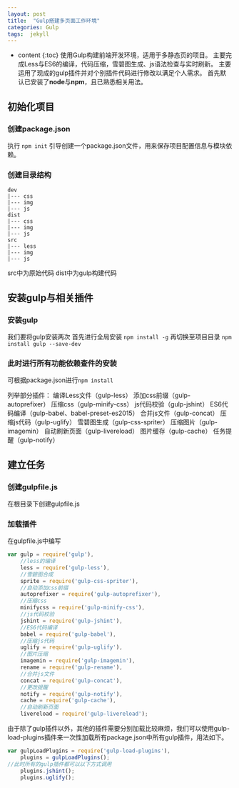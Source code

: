 ```yaml
---
layout: post
title:  "Gulp搭建多页面工作环境"
categories: Gulp
tags:  jekyll 
---
```


* content
{:toc}
使用Gulp构建前端开发环境，适用于多静态页的项目。
主要完成Less与ES6的编译，代码压缩，雪碧图生成、js语法检查与实时刷新。
主要运用了现成的gulp插件并对个别插件代码进行修改以满足个人需求。
首先默认已安装了**node**与**npm**，且已熟悉相关用法。



## 初始化项目 ##
### 创建package.json ###
执行
`npm init`
引导创建一个package.json文件，用来保存项目配置信息与模块依赖。
### 创建目录结构 ###
    dev
    |--- css 
    |--- img
    |--- js
    dist
    |--- css
    |--- img
    |--- js
    src
    |--- less
    |--- img
    |--- js
src中为原始代码
dist中为gulp构建代码

## 安装gulp与相关插件 ##
### 安装gulp ###

我们要将gulp安装两次
首先进行全局安装
`npm install -g`
再切换至项目目录
`npm install gulp --save-dev`

### 此时进行所有功能依赖查件的安装 ###

可根据package.json进行`npm install`

列举部分插件：
编译Less文件（gulp-less）
添加css前缀（gulp-autoprefixer）
压缩css（gulp-minify-css）
js代码校验（gulp-jshint）
ES6代码编译（gulp-babel、babel-preset-es2015）
合并js文件（gulp-concat）
压缩js代码（gulp-uglify）
雪碧图生成（gulp-css-spriter）
压缩图片（gulp-imagemin）
自动刷新页面（gulp-livereload）
图片缓存（gulp-cache）
任务提醒（gulp-notify）

## 建立任务 ##
### 创建gulpfile.js ###
在根目录下创建gulpfile.js
### 加载插件 ###
在gulpfile.js中编写
```js
var gulp = require('gulp'),
    //less的编译
    less = require('gulp-less'),
    //雪碧图合成
    sprite = require('gulp-css-spriter'),
    //自动添加css前缀
    autoprefixer = require('gulp-autoprefixer'),
    //压缩css
    minifycss = require('gulp-minify-css'),
    //js代码校验
    jshint = require('gulp-jshint'),
    //ES6代码编译
    babel = require('gulp-babel'),
    //压缩js代码
    uglify = require('gulp-uglify'),
    //图片压缩
    imagemin = require('gulp-imagemin'),
    rename = require('gulp-rename'),
    //合并js文件
    concat = require('gulp-concat'),
    //更改提醒
    notify = require('gulp-notify'),
    cache = require('gulp-cache'),
    //自动刷新页面
    livereload = require('gulp-livereload');
```
由于除了gulp插件以外，其他的插件需要分别加载比较麻烦，我们可以使用gulp-load-plugins插件来一次性加载所有package.json中所有gulp插件，用法如下。
```js
var gulpLoadPlugins = require('gulp-load-plugins'),
	plugins = gulpLoadPlugins();
//此时所有的gulp插件都可以以下方式调用
	plugins.jshint();
	plugins.uglify();
```
### 